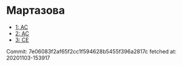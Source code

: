 # Мартазова
- [1: AC](1.md)
- [2: AC](2.md)
- [3: CE](3.md)

Commit: 7e06083f2af65f2cc1f594628b5455f396a2817c
 fetched at: 20201103-153917
